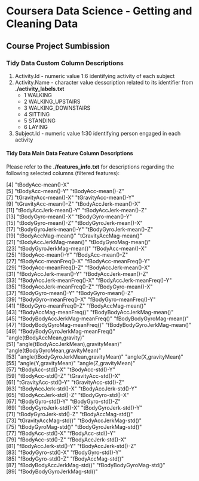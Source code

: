 Coursera Data Science - Getting and Cleaning Data
=====================================================
Course Project Sumbission
-----------------------------
### Tidy Data Custom Column Descriptions

1. Activity.Id - numeric value 1:6 identifying activity of each subject
2. Activity.Name - character value desscription related to its identifier
   from **./activity_labels.txt**
    * 1 WALKING
    * 2 WALKING_UPSTAIRS
    * 3 WALKING_DOWNSTAIRS
    * 4 SITTING
    * 5 STANDING
    * 6 LAYING
3. Subject.Id - numeric value 1:30 identifying person engaged in each activity

#### Tidy Data Main Data Feature Column Descriptions

Please refer to the **./features_info.txt** for descriptions regarding the
following selected columns (filtered features):

 [4] "tBodyAcc-mean()-X"                   
 [5] "tBodyAcc-mean()-Y"                    "tBodyAcc-mean()-Z"                   
 [7] "tGravityAcc-mean()-X"                 "tGravityAcc-mean()-Y"                
 [9] "tGravityAcc-mean()-Z"                 "tBodyAccJerk-mean()-X"               
[11] "tBodyAccJerk-mean()-Y"                "tBodyAccJerk-mean()-Z"               
[13] "tBodyGyro-mean()-X"                   "tBodyGyro-mean()-Y"                  
[15] "tBodyGyro-mean()-Z"                   "tBodyGyroJerk-mean()-X"              
[17] "tBodyGyroJerk-mean()-Y"               "tBodyGyroJerk-mean()-Z"              
[19] "tBodyAccMag-mean()"                   "tGravityAccMag-mean()"               
[21] "tBodyAccJerkMag-mean()"               "tBodyGyroMag-mean()"                 
[23] "tBodyGyroJerkMag-mean()"              "fBodyAcc-mean()-X"                   
[25] "fBodyAcc-mean()-Y"                    "fBodyAcc-mean()-Z"                   
[27] "fBodyAcc-meanFreq()-X"                "fBodyAcc-meanFreq()-Y"               
[29] "fBodyAcc-meanFreq()-Z"                "fBodyAccJerk-mean()-X"               
[31] "fBodyAccJerk-mean()-Y"                "fBodyAccJerk-mean()-Z"               
[33] "fBodyAccJerk-meanFreq()-X"            "fBodyAccJerk-meanFreq()-Y"           
[35] "fBodyAccJerk-meanFreq()-Z"            "fBodyGyro-mean()-X"                  
[37] "fBodyGyro-mean()-Y"                   "fBodyGyro-mean()-Z"                  
[39] "fBodyGyro-meanFreq()-X"               "fBodyGyro-meanFreq()-Y"              
[41] "fBodyGyro-meanFreq()-Z"               "fBodyAccMag-mean()"                  
[43] "fBodyAccMag-meanFreq()"               "fBodyBodyAccJerkMag-mean()"          
[45] "fBodyBodyAccJerkMag-meanFreq()"       "fBodyBodyGyroMag-mean()"             
[47] "fBodyBodyGyroMag-meanFreq()"          "fBodyBodyGyroJerkMag-mean()"         
[49] "fBodyBodyGyroJerkMag-meanFreq()"      "angle(tBodyAccMean,gravity)"         
[51] "angle(tBodyAccJerkMean),gravityMean)" "angle(tBodyGyroMean,gravityMean)"    
[53] "angle(tBodyGyroJerkMean,gravityMean)" "angle(X,gravityMean)"                
[55] "angle(Y,gravityMean)"                 "angle(Z,gravityMean)"                
[57] "tBodyAcc-std()-X"                     "tBodyAcc-std()-Y"                    
[59] "tBodyAcc-std()-Z"                     "tGravityAcc-std()-X"                 
[61] "tGravityAcc-std()-Y"                  "tGravityAcc-std()-Z"                 
[63] "tBodyAccJerk-std()-X"                 "tBodyAccJerk-std()-Y"                
[65] "tBodyAccJerk-std()-Z"                 "tBodyGyro-std()-X"                   
[67] "tBodyGyro-std()-Y"                    "tBodyGyro-std()-Z"                   
[69] "tBodyGyroJerk-std()-X"                "tBodyGyroJerk-std()-Y"               
[71] "tBodyGyroJerk-std()-Z"                "tBodyAccMag-std()"                   
[73] "tGravityAccMag-std()"                 "tBodyAccJerkMag-std()"               
[75] "tBodyGyroMag-std()"                   "tBodyGyroJerkMag-std()"              
[77] "fBodyAcc-std()-X"                     "fBodyAcc-std()-Y"                    
[79] "fBodyAcc-std()-Z"                     "fBodyAccJerk-std()-X"                
[81] "fBodyAccJerk-std()-Y"                 "fBodyAccJerk-std()-Z"                
[83] "fBodyGyro-std()-X"                    "fBodyGyro-std()-Y"                   
[85] "fBodyGyro-std()-Z"                    "fBodyAccMag-std()"                   
[87] "fBodyBodyAccJerkMag-std()"            "fBodyBodyGyroMag-std()"              
[89] "fBodyBodyGyroJerkMag-std()"          